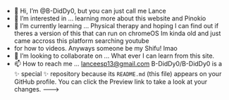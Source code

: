 - 👋 Hi, I’m @B-DidDy0, but you can just call me Lance
- 👀 I’m interested in ... learning more about this website and Pinokio
- 🌱 I’m currently learning ... Physical therapy and hoping I can find out if theres a version of this that can run on chromeOS Im kinda old and just came accross this platform searching youtube
- for how to videos. Anyways someone be my Shifu! lmao
- 💞️ I’m looking to collaborate on ... What ever I can learn from this site.
- 📫 How to reach me ... lanceesp13@gmail.com
B-DidDy0/B-DidDy0 is a ✨ special ✨ repository because its `README.md` (this file) appears on your GitHub profile.
You can click the Preview link to take a look at your changes.
--->
